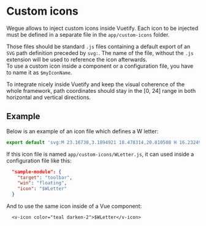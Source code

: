 # Custom icons

Wegue allows to inject custom icons inside Vuetify. Each icon to be injected must be defined in a separate file in the `app/custom-icons` folder.

Those files should be standard `.js` files containing a default export of an `SVG` path definition preceded by `svg:`. The name of the file, without the `.js` extension will be used to reference the icon afterwards.  
To use a custom icon inside a component or a configuration file, you have to name it as `$myIconName`.

To integrate nicely inside Vuetify and keep the visual coherence of the whole framework, path coordinates should stay in the [0, 24] range in both horizontal and vertical directions.

## Example

Below is an example of an icon file which defines a W letter:


```js
export default 'svg:M 23.16738,3.1894921 18.478314,20.810508 H 16.232499 L 12.802077,9.2605987 Q 12.579963,8.5695784 12.382529,7.8538789 12.209775,7.1134999 12.061699,6.5705557 11.938302,6.002932 11.913624,5.780818 11.888911,6.1016475 11.64215,7.1628586 11.395358,8.1993891 11.074526,9.3346366 L 7.7428218,20.810508 H 5.497006 L 0.83261985,3.1894921 H 3.1524731 L 5.8918748,13.949664 q 0.2961515,1.135248 0.4935859,2.196457 0.2221136,1.06121 0.3455113,1.999023 0.1233977,-0.962492 0.3701893,-2.09774 0.2467916,-1.135247 0.5676237,-2.221136 l 3.10959,-10.6367759 h 2.295174 l 3.232988,10.7108139 q 0.345511,1.135247 0.592302,2.270495 0.246792,1.135247 0.37019,1.974343 0.09872,-0.913134 0.320829,-1.974343 0.246792,-1.085889 0.542945,-2.245816 L 20.847525,3.1894921 Z'
```

If this icon file is named `app/custom-icons/WLetter.js`, it can used inside a configuration file like this:

```json
  "sample-module": {
    "target": "toolbar",
    "win": "floating",
    "icon": "$WLetter"
  }
```

And to use the same icon inside of a Vue component:


```vue
  <v-icon color="teal darken-2">$WLetter</v-icon>
```

